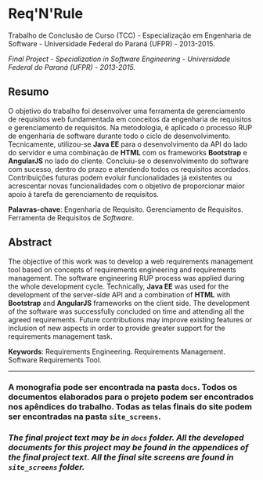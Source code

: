 # Req'N'Rule

Trabalho de Conclusão de Curso (TCC) - Especialização em Engenharia de Software - Universidade Federal do Paraná (UFPR) - 2013-2015.

*Final Project - Specialization in Software Engineering - Universidade Federal do Paraná (UFPR) - 2013-2015.*

## Resumo 

O objetivo do trabalho foi desenvolver uma ferramenta de gerenciamento de requisitos web fundamentada em conceitos da engenharia de requisitos e gerenciamento de requisitos. Na metodologia, é aplicado o processo RUP de engenharia de software durante todo o ciclo de desenvolvimento. Tecnicamente, utilizou-se **Java EE** para o desenvolvimento da API do lado do servidor e uma combinação de **HTML** com os frameworks **Bootstrap** e **AngularJS** no lado do cliente. Concluiu-se o desenvolvimento do software com sucesso, dentro do prazo e atendendo todos os requisitos acordados. Contribuições futuras podem evoluir funcionalidades já existentes ou acrescentar novas funcionalidades com o objetivo
de proporcionar maior apoio à tarefa de gerenciamento de requisitos.

**Palavras-chave**: Engenharia de Requisito. Gerenciamento de Requisitos. Ferramenta de Requisitos de *Software*.


## Abstract 

The objective of this work was to develop a web requirements management tool based on concepts of requirements engineering and requirements management. The software engineering RUP process was applied during the whole development cycle. Technically, **Java EE** was used for the development of the server-side API and a combination of **HTML** with **Bootstrap** and **AngularJS** frameworks on the client side. The development of the software was successfully concluded on time and attending all the agreed requirements. Future contributions may improve existing features or inclusion of new aspects in order to provide greater support for the requirements management task.

**Keywords**: Requirements Engineering. Requirements Management. Software Requirements Tool.


---

### A monografia pode ser encontrada na pasta `docs`. Todos os documentos elaborados para o projeto podem ser encontrados nos apêndices do trabalho. Todas as telas finais do site podem ser encontradas na pasta `site_screens`.

### *The final project text may be in `docs` folder. All the developed documents for this project may be found in the appendices of the final project text. All the final site screens are found in `site_screens` folder.*











